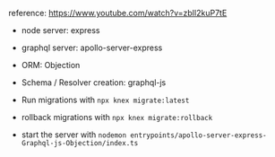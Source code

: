 reference: https://www.youtube.com/watch?v=zbIl2kuP7tE

- node server: express
- graphql server: apollo-server-express
- ORM: Objection
- Schema / Resolver creation: graphql-js

- Run migrations with `npx knex migrate:latest `
- rollback migrations with `npx knex migrate:rollback`
- start the server with `nodemon entrypoints/apollo-server-express-Graphql-js-Objection/index.ts`

